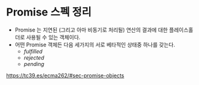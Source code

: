 # Promise 스펙 정리

- Promise 는 지연된 (그리고 아마 비동기로 처리될) 연산의 결과에 대한 플레이스홀더로 사용될 수 있는 객체이다.
- 어떤 Promise 객체든 다음 세가지의 서로 베타적인 상태중 하나를 갖는다.
  + *fulfilled*
  + *rejected*
  + *pending*

https://tc39.es/ecma262/#sec-promise-objects

